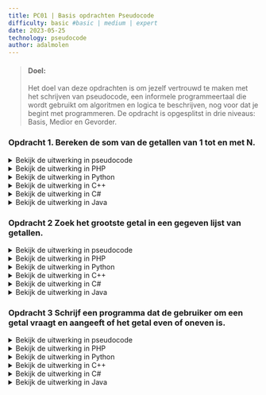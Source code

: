 ```yaml
---
title: PC01 | Basis opdrachten Pseudocode
difficulty: basic #basic | medium | expert
date: 2023-05-25
technology: pseudocode
author: adalmolen
---
```


> #### Doel:  
> Het doel van deze opdrachten is om jezelf vertrouwd te maken met het schrijven van pseudocode, een informele programmeertaal die wordt gebruikt om algoritmen en logica te beschrijven, nog voor dat je begint met programmeren. De opdracht is opgesplitst in drie niveaus: Basis, Medior en Gevorder.

### Opdracht 1. Bereken de som van de getallen van 1 tot en met N.
<details>
  <summary>Bekijk de uitwerking in pseudocode</summary>

```shell
Vraag de gebruiker om een getal N
som = 0

Voor i = 1 tot en met N:
    som = som + i

Toon de som
```
</details>

<details>
  <summary>Bekijk de uitwerking in PHP</summary>

```php
<?php

$N = readline("Voer een getal in: ");
$sum = 0;

for ($i = 1; $i <= $N; $i++) {
    $sum += $i;
}

echo "De som is: " . $sum;

?>
```
</details>

<details>
  <summary>Bekijk de uitwerking in Python</summary>

```python
N = int(input("Voer een getal in: "))
sum = 0

for i in range(1, N+1):
    sum += i

print("De som is:", sum)

```
</details>

<details>
  <summary>Bekijk de uitwerking in C++</summary>

```cpp
#include <iostream>

int main() {
    int N;
    std::cout << "Voer een getal in: ";
    std::cin >> N;
    
    int sum = 0;
    for (int i = 1; i <= N; i++) {
        sum += i;
    }
    
    std::cout << "De som is: " << sum;
    
    return 0;
}
```
</details>

<details>
  <summary>Bekijk de uitwerking in C#</summary>

```csharp
using System;

class Program {
    static void Main(string[] args) {
        Console.Write("Voer een getal in: ");
        int N = Convert.ToInt32(Console.ReadLine());
        
        int sum = 0;
        for (int i = 1; i <= N; i++) {
            sum += i;
        }
        
        Console.WriteLine("De som is: " + sum);
    }
}
```
</details>

<details>
  <summary>Bekijk de uitwerking in Java</summary>

```java
import java.util.Scanner;

public class SumOfNumbers {
    public static void main(String[] args) {
        Scanner scanner = new Scanner(System.in);
        System.out.print("Voer een getal in: ");
        int N = scanner.nextInt();
        
        int sum = 0;
        for (int i = 1; i <= N; i++) {
            sum += i;
        }
        
        System.out.println("De som is: " + sum);
    }
}
```
</details>

### Opdracht 2 Zoek het grootste getal in een gegeven lijst van getallen.
<details>
  <summary>Bekijk de uitwerking in pseudocode</summary>

```shell
Zet in de code een lijst \(array\) van getallen
grootste_getal = Eerste getal in de lijst

Voor elk getal in de lijst:
    Als het getal groter is dan grootste_getal:
        grootste_getal = het getal

Toon grootste_getal
```
</details>

<details>
  <summary>Bekijk de uitwerking in PHP</summary>

```php
<?php

$list = [4, 7, 2, 9, 5];
$largest_number = $list[0];

foreach ($list as $number) {
    if ($number > $largest_number) {
        $largest_number = $number;
    }
}

echo "Het grootste getal is: " . $largest_number;

?>
```
</details>

<details>
  <summary>Bekijk de uitwerking in Python</summary>

```python
list = [4, 7, 2, 9, 5]
largest_number = list[0]

for number in list:
    if number > largest_number:
        largest_number = number

print("Het grootste getal is:", largest_number)
```
</details>

<details>
  <summary>Bekijk de uitwerking in C++</summary>

```cpp
#include <iostream>
#include <vector>

int main() {
    std::vector<int> numbers = {4, 7, 2, 9, 5};
    int largest_number = numbers[0];
    
    for (int i = 1; i < numbers.size(); i++) {
        if (numbers[i] > largest_number) {
            largest_number = numbers[i];
        }
    }
    
    std::cout << "Het grootste getal is: " << largest_number;
    
    return 0;
}
```
</details>

<details>
  <summary>Bekijk de uitwerking in C#</summary>

```csharp
using System;

class Program {
    static void Main(string[] args) {
        int[] numbers = {4, 7, 2, 9, 5};
        int largest_number = numbers[0];
        
        for (int i = 1; i < numbers.Length; i++) {
            if (numbers[i] > largest_number) {
                largest_number = numbers[i];
            }
        }
        
        Console.WriteLine("Het grootste getal is: " + largest_number);
    }
}
```
</details>

<details>
  <summary>Bekijk de uitwerking in Java</summary>

```java
public class LargestNumber {
    public static void main(String[] args) {
        int[] numbers = {4, 7, 2, 9, 5};
        int largestNumber = numbers[0];
        
        for (int i = 1; i < numbers.length; i++) {
            if (numbers[i] > largestNumber) {
                largestNumber = numbers[i];
            }
        }
        
        System.out.println("Het grootste getal is: " + largestNumber);
    }
}
```
</details>

### Opdracht 3 Schrijf een programma dat de gebruiker om een getal vraagt en aangeeft of het getal even of oneven is.
<details>
  <summary>Bekijk de uitwerking in pseudocode</summary>

```shell
Vraag de gebruiker om een getal
getal = Het ingevoerde getal

Als getal modulo 2 gelijk is aan 0:
    Toon "Het getal is even"
Anders:
    Toon "Het getal is oneven"
```
</details>

<details>
  <summary>Bekijk de uitwerking in PHP</summary>

```php
<?php

$number = readline("Voer een getal in: ");

if ($number % 2 == 0) {
    echo "Het getal is even";
} else {
    echo "Het getal is oneven";
}

?>
```
</details>

<details>
  <summary>Bekijk de uitwerking in Python</summary>

```python
number = int(input("Voer een getal in: "))

if number % 2 == 0:
    print("Het getal is even")
else:
    print("Het getal is oneven")

```
</details>

<details>
  <summary>Bekijk de uitwerking in C++</summary>

```cpp
#include <iostream>

int main() {
    int number;
    std::cout << "Voer een getal in: ";
    std::cin >> number;
    
    if (number % 2 == 0) {
        std::cout << "Het getal is even";
    } else {
        std::cout << "Het getal is oneven";
    }
    
    return 0;
}
```
</details>

<details>
  <summary>Bekijk de uitwerking in C#</summary>

```csharp
using System;

class Program {
    static void Main(string[] args) {
        Console.Write("Voer een getal in: ");
        int number = Convert.ToInt32(Console.ReadLine());
        
        if (number % 2 == 0) {
            Console.WriteLine("Het getal is even");
        } else {
            Console.WriteLine("Het getal is oneven");
        }
    }
}
```
</details>

<details>
  <summary>Bekijk de uitwerking in Java</summary>

```java
import java.util.Scanner;

public class EvenOrOdd {
    public static void main(String[] args) {
        Scanner scanner = new Scanner(System.in);
        System.out.print("Voer een getal in: ");
        int number = scanner.nextInt();
        
        if (number % 2 == 0) {
            System.out.println("Het getal is even");
        } else {
            System.out.println("Het getal is oneven");
        }
    }
}
```
</details>